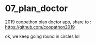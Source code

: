 # 07_plan_doctor
2019 coopathon plan doctor app, share to : https://github.com/coopathon2019

ok, we keep going round in circles lol
